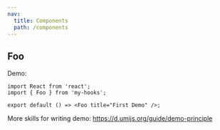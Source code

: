 ```yaml
---
nav:
  title: Components
  path: /components
---
```


## Foo

Demo:

```tsx
import React from 'react';
import { Foo } from 'my-hooks';

export default () => <Foo title="First Demo" />;
```

More skills for writing demo: https://d.umijs.org/guide/demo-principle
